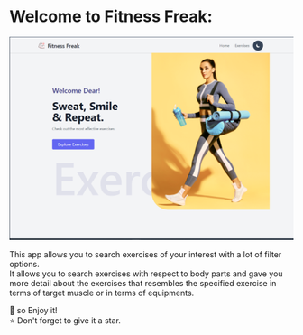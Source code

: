 # Welcome to Fitness Freak:

[![Thumbnail](./public/website-thumbnail.png)](https://fitness-freak-gym.netlify.app)

This app allows you to search exercises of your interest with a lot of filter options. <br />
It allows you to search exercises with respect to body parts and gave you more detail about the exercises that resembles the specified exercise in terms of target muscle or in terms of equipments.

🎉 so Enjoy it! <br />
⭐ Don't forget to give it a star.
